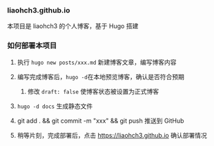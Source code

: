 
### liaohch3.github.io
本项目是 liaohch3 的个人博客，基于 Hugo 搭建

### 如何部署本项目
1. 执行 `hugo new posts/xxx.md` 新建博客文章，编写博客内容


2. 编写完成博客后，`hugo -d`在本地预览博客，确认是否符合预期
   1. 修改 `draft: false` 使博客状态被设置为正式博客
   

3. `hugo -d docs` 生成静态文件


3. git add . && git commit -m "xxx" && git push 推送到 GitHub


4. 稍等片刻，完成部署后，点击 https://liaohch3.github.io 确认部署情况
